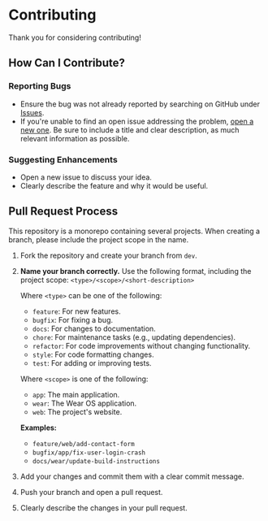# Contributing

Thank you for considering contributing!

## How Can I Contribute?

### Reporting Bugs

- Ensure the bug was not already reported by searching on GitHub under [Issues](https://github.com/J-shw/Menstrudel/issues).
- If you're unable to find an open issue addressing the problem, [open a new one](https://github.com/J-shw/Menstrudel/issues/new). Be sure to include a title and clear description, as much relevant information as possible.

### Suggesting Enhancements

- Open a new issue to discuss your idea.
- Clearly describe the feature and why it would be useful.

## Pull Request Process

This repository is a monorepo containing several projects. When creating a branch, please include the project scope in the name.


1.  Fork the repository and create your branch from `dev`.

2.  **Name your branch correctly.** Use the following format, including the project scope:
    `<type>/<scope>/<short-description>`

    Where `<type>` can be one of the following:
    -   `feature`: For new features.
    -   `bugfix`: For fixing a bug.
    -   `docs`: For changes to documentation.
    -   `chore`: For maintenance tasks (e.g., updating dependencies).
    -   `refactor`: For code improvements without changing functionality.
    -   `style`: For code formatting changes.
    -   `test`: For adding or improving tests.

    Where `<scope>` is one of the following:
    -   `app`: The main application.
    -   `wear`: The Wear OS application.
    -   `web`: The project's website.

    **Examples:**
    - `feature/web/add-contact-form`
    - `bugfix/app/fix-user-login-crash`
    - `docs/wear/update-build-instructions`

3.  Add your changes and commit them with a clear commit message.

4.  Push your branch and open a pull request.

5.  Clearly describe the changes in your pull request.